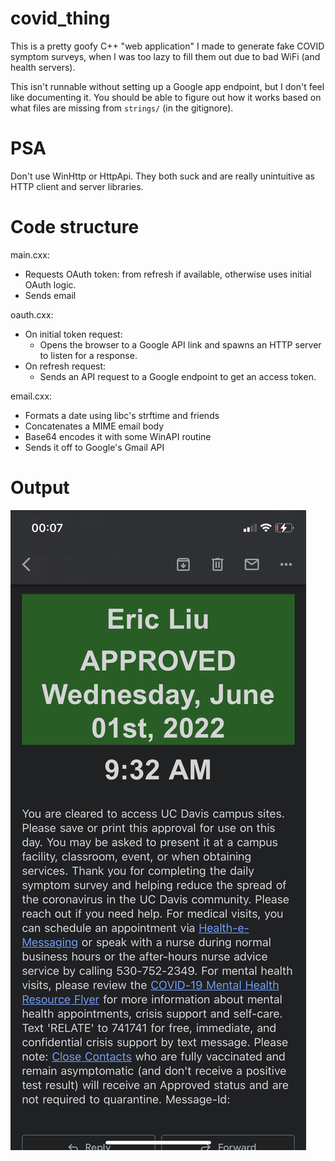 # covid_thing
This is a pretty goofy C++ "web application" I made to generate fake COVID symptom surveys,
when I was too lazy to fill them out due to bad WiFi (and health servers).

This isn't runnable without setting up a Google app endpoint, but I don't feel like documenting it.
You should be able to figure out how it works based on what files are missing from `strings/` (in the gitignore).

# PSA
Don't use WinHttp or HttpApi. They both suck and are really unintuitive as HTTP client and server libraries.

# Code structure
main.cxx:
- Requests OAuth token: from refresh if available, otherwise uses initial OAuth logic.
- Sends email

oauth.cxx:
- On initial token request:
    - Opens the browser to a Google API link and spawns an HTTP server to listen for a response.
- On refresh request:
    - Sends an API request to a Google endpoint to get an access token.

email.cxx:
- Formats a date using libc's strftime and friends
- Concatenates a MIME email body
- Base64 encodes it with some WinAPI routine
- Sends it off to Google's Gmail API

# Output
![Resultant email](./output.png)